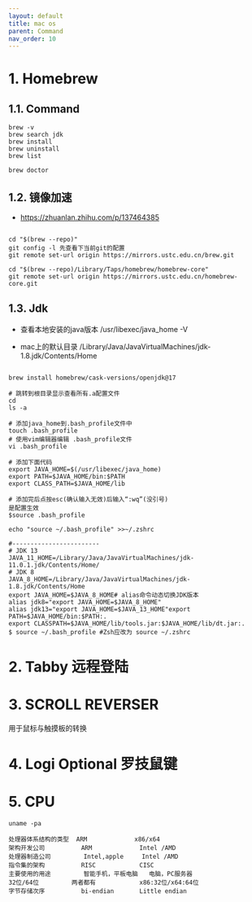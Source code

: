 ```yaml
---
layout: default
title: mac os
parent: Command
nav_order: 10
---
```


# 1. Homebrew

## 1.1. Command
```shell
brew -v 
brew search jdk
brew install
brew uninstall
brew list

brew doctor

```

## 1.2. 镜像加速

- https://zhuanlan.zhihu.com/p/137464385
```shell

cd "$(brew --repo)"
git config -l 先查看下当前git的配置
git remote set-url origin https://mirrors.ustc.edu.cn/brew.git

cd "$(brew --repo)/Library/Taps/homebrew/homebrew-core"
git remote set-url origin https://mirrors.ustc.edu.cn/homebrew-core.git

```
## 1.3. Jdk

- 查看本地安装的java版本  /usr/libexec/java_home -V

- mac上的默认目录 /Library/Java/JavaVirtualMachines/jdk-1.8.jdk/Contents/Home

```shell

brew install homebrew/cask-versions/openjdk@17

# 跳转到根目录显示查看所有.a配置文件
cd
ls -a

# 添加java_home到.bash_profile文件中
touch .bash_profile
# 使用vim编辑器编辑 .bash_profile文件
vi .bash_profile

# 添加下面代码
export JAVA_HOME=$(/usr/libexec/java_home)
export PATH=$JAVA_HOME/bin:$PATH
export CLASS_PATH=$JAVA_HOME/lib

# 添加完后点按esc(确认输入无效)后输入“:wq”(没引号)
是配置生效
$source .bash_profile

echo "source ~/.bash_profile" >>~/.zshrc

#------------------------
# JDK 13
JAVA_11_HOME=/Library/Java/JavaVirtualMachines/jdk-11.0.1.jdk/Contents/Home/
# JDK 8
JAVA_8_HOME=/Library/Java/JavaVirtualMachines/jdk-1.8.jdk/Contents/Home
export JAVA_HOME=$JAVA_8_HOME# alias命令动态切换JDK版本
alias jdk8="export JAVA_HOME=$JAVA_8_HOME"
alias jdk13="export JAVA_HOME=$JAVA_13_HOME"export PATH=$JAVA_HOME/bin:$PATH:.
export CLASSPATH=$JAVA_HOME/lib/tools.jar:$JAVA_HOME/lib/dt.jar:.
$ source ~/.bash_profile #Zsh应改为 source ~/.zshrc

```

# 2. Tabby 远程登陆

# 3. SCROLL REVERSER

用于鼠标与触摸板的转换

# 4. Logi Optional 罗技鼠键


# 5. CPU
```shell
uname -pa

处理器体系结构的类型	ARM	            x86/x64
架构开发公司	        ARM	            Intel /AMD
处理器制造公司	        Intel,apple	    Intel /AMD
指令集的架构	        RISC	        CISC
主要使用的用途	        智能手机，平板电脑	电脑，PC服务器
32位/64位	        两者都有	        x86:32位/x64:64位
字节存储次序	        bi-endian	    Little endian
```